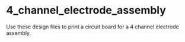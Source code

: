 4_channel_electrode_assembly
============================
Use these design files to print a circuit board for a 4 channel electrode assembly.
